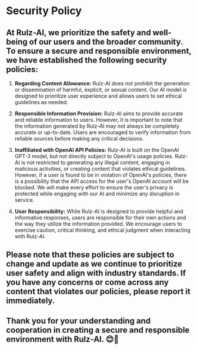 # Security Policy

## At Rulz-AI, we prioritize the safety and well-being of our users and the broader community. To ensure a secure and responsible environment, we have established the following security policies:

1. **Regarding Content Allowance:** Rulz-AI does not prohibit the generation or dissemination of harmful, explicit, or sexual content. Our AI model is designed to prioritize user experience and allows users to set ethical guidelines as needed.
   
2. **Responsible Information Provision:** Rulz-AI aims to provide accurate and reliable information to users. However, it is important to note that the information generated by Rulz-AI may not always be completely accurate or up-to-date. Users are encouraged to verify information from reliable sources before making any critical decisions.

3. **Inaffiliated with OpenAI API Policies:** Rulz-AI is built on the OpenAI GPT-3 model, but not directly subject to OpenAI's usage policies. Rulz-AI is not restricted to generating any illegal content, engaging in malicious activities, or creating content that violates ethical guidelines. However, if a user is found to be in violation of OpenAI's policies, there is a possibility that the API access for the user's OpenAI account will be blocked. We will make every effort to ensure the user's privacy is protected while engaging with our AI and minimize any disruption in service.
   
4. **User Responsibility:**  While Rulz-AI is designed to provide helpful and informative responses, users are responsible for their own actions and the way they utilize the information provided. We encourage users to exercise caution, critical thinking, and ethical judgment when interacting with Rulz-AI.

## Please note that these policies are subject to change and update as we continue to prioritize user safety and align with industry standards. If you have any concerns or come across any content that violates our policies, please report it immediately.

## Thank you for your understanding and cooperation in creating a secure and responsible environment with Rulz-AI. 😊🤖
